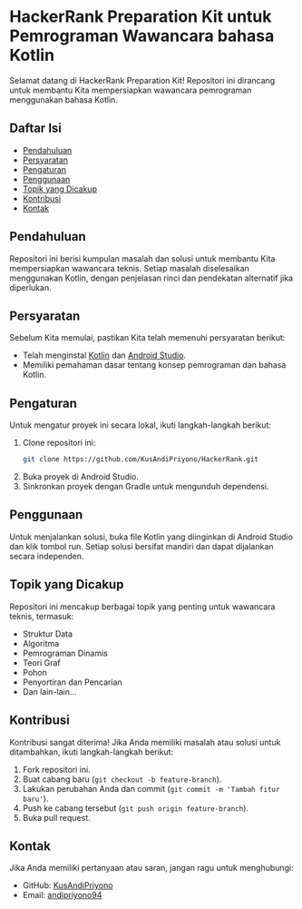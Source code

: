 # HackerRank Preparation Kit untuk Pemrograman Wawancara bahasa Kotlin

Selamat datang di HackerRank Preparation Kit! Repositori ini dirancang untuk membantu Kita mempersiapkan wawancara pemrograman menggunakan bahasa Kotlin.

## Daftar Isi
- [Pendahuluan](#pendahuluan)
- [Persyaratan](#persyaratan)
- [Pengaturan](#pengaturan)
- [Penggunaan](#penggunaan)
- [Topik yang Dicakup](#topik-yang-dicakup)
- [Kontribusi](#kontribusi)
- [Kontak](#kontak)

## Pendahuluan
Repositori ini berisi kumpulan masalah dan solusi untuk membantu Kita mempersiapkan wawancara teknis. Setiap masalah diselesaikan menggunakan Kotlin, dengan penjelasan rinci dan pendekatan alternatif jika diperlukan.

## Persyaratan
Sebelum Kita memulai, pastikan Kita telah memenuhi persyaratan berikut:
- Telah menginstal [Kotlin](https://kotlinlang.org/) dan [Android Studio](https://developer.android.com/studio).
- Memiliki pemahaman dasar tentang konsep pemrograman dan bahasa Kotlin.

## Pengaturan
Untuk mengatur proyek ini secara lokal, ikuti langkah-langkah berikut:
1. Clone repositori ini:
    ```bash
    git clone https://github.com/KusAndiPriyono/HackerRank.git
    ```
2. Buka proyek di Android Studio.
3. Sinkronkan proyek dengan Gradle untuk mengunduh dependensi.

## Penggunaan
Untuk menjalankan solusi, buka file Kotlin yang diinginkan di Android Studio dan klik tombol run. Setiap solusi bersifat mandiri dan dapat dijalankan secara independen.

## Topik yang Dicakup
Repositori ini mencakup berbagai topik yang penting untuk wawancara teknis, termasuk:
- Struktur Data
- Algoritma
- Pemrograman Dinamis
- Teori Graf
- Pohon
- Penyortiran dan Pencarian
- Dan lain-lain...

## Kontribusi
Kontribusi sangat diterima! Jika Anda memiliki masalah atau solusi untuk ditambahkan, ikuti langkah-langkah berikut:
1. Fork repositori ini.
2. Buat cabang baru (`git checkout -b feature-branch`).
3. Lakukan perubahan Anda dan commit (`git commit -m 'Tambah fitur baru'`).
4. Push ke cabang tersebut (`git push origin feature-branch`).
5. Buka pull request.

## Kontak
Jika Anda memiliki pertanyaan atau saran, jangan ragu untuk menghubungi:
- GitHub: [KusAndiPriyono](https://github.com/KusAndiPriyono)
- Email: [andipriyono94](andipriyono94@gmail.com)
